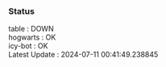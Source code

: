 ### Status


table : DOWN  
hogwarts : OK  
icy-bot : OK  
Latest Update : 2024-07-11 00:41:49.238845
